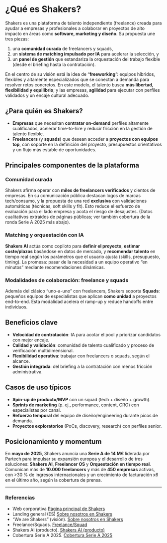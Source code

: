 # ¿Qué es Shakers?

Shakers es una plataforma de talento independiente (freelance) creada para ayudar a empresas y profesionales a colaborar en proyectos de alto impacto en áreas como **software, marketing y diseño**. Su propuesta une tres piezas:  
1) una **comunidad curada** de freelancers y squads,  
2) un **sistema de matching impulsado por IA** para acelerar la selección, y  
3) un **panel de gestión** que estandariza la orquestación del trabajo flexible (desde el briefing hasta la contratación).

En el centro de su visión está la idea de “**freeworking**”: equipos híbridos, flexibles y altamente especializados que se conectan a demanda para resolver retos concretos. En este modelo, el talento busca **más libertad, flexibilidad y equilibrio**; y las empresas, **agilidad** para ejecutar con perfiles validados y un encaje cultural adecuado. 

## ¿Para quién es Shakers?

- **Empresas** que necesitan **contratar on-demand** perfiles altamente cualificados, acelerar time-to-hire y reducir fricción en la gestión de talento flexible.  
- **Freelancers** (y **squads**) que desean acceder a **proyectos con equipos top**, con soporte en la definición del proyecto, presupuestos orientativos y un flujo más estable de oportunidades. 

## Principales componentes de la plataforma

### Comunidad curada
Shakers afirma operar con **miles de freelancers verificados** y cientos de empresas. En su comunicación pública destacan logos de marcas tech/consumo, y la propuesta de una red **exclusiva** con validaciones automáticas (técnicas, soft skills y fit). Esto reduce el esfuerzo de evaluación para el lado empresa y acota el riesgo de desajustes. (Datos cualitativos extraídos de páginas públicas; ver también cobertura de la ronda Serie A 2025 más abajo). 

### Matching y orquestación con IA
**Shakers AI** actúa como copiloto para **definir el proyecto**, **estimar coste/plazos** basándose en datos de mercado, y **recomendar talento** en tiempo real según los parámetros que el usuario ajusta (skills, presupuesto, timing). La promesa: pasar de la necesidad a un equipo operativo “en minutos” mediante recomendaciones dinámicas. 

### Modalidades de colaboración: freelance y squads
Además del clásico “uno-a-uno” con freelancers, Shakers soporta **Squads**: pequeños equipos de especialistas que aplican **como unidad** a proyectos end-to-end. Esta modalidad acelera el ramp-up y reduce handoffs entre individuos. 

## Beneficios clave

- **Velocidad de contratación**: IA para acotar el pool y priorizar candidatos con mejor encaje.  
- **Calidad y validación**: comunidad de talento cualificado y proceso de verificación multidimensional.  
- **Flexibilidad operativa**: trabajar con freelancers o squads, según el alcance.  
- **Gestión integrada**: del briefing a la contratación con menos fricción administrativa. 

## Casos de uso típicos

- **Spin-up de producto/MVP** con un squad (tech + diseño + growth).  
- **Sprints de marketing** (p. ej., performance, content, CRO) con especialistas por canal.  
- **Refuerzo temporal** del equipo de diseño/engineering durante picos de demanda.  
- **Proyectos exploratorios** (PoCs, discovery, research) con perfiles senior.

## Posicionamiento y momentum

En **mayo de 2025**, Shakers anuncia una **Serie A de 14 M€** liderada por Partech para impulsar su expansión europea y el desarrollo de tres soluciones: **Shakers AI**, **Freelancer OS** y **Orquestación en tiempo real**. Comunican más de **10.000 freelancers** y más de **450 empresas** activas, con >30 % de ingresos internacionales y un crecimiento de facturación x6 en el último año, según la cobertura de prensa. 

---

### Referencias
- Web corporativa [Página principal de Shakers](https://www.shakersworks.com/)
- Landing general (ES) [Sobre nosotros en Shakers](https://www.shakersworks.com/we-are-shakers)
- “We are Shakers” (visión). [Sobre nosotros en Shakers](https://www.shakersworks.com/en/we-are-shakers)
- Freelance/Squads.  [Freelance/Squad](https://www.shakersworks.com/en/freelance)
- Shakers AI (producto).   [Shakers AI (producto)](https://www.shakersworks.com/en/producto/shakers_ai)
- Cobertura Serie A 2025. [Cobertura Serie A 2025](https://cincodias.elpais.com/companias/2025-05-13/la-startup-madrilena-shakers-capta-14-millones-para-su-plataforma-de-gestion-de-talento-freelance-tecnologico.html)

